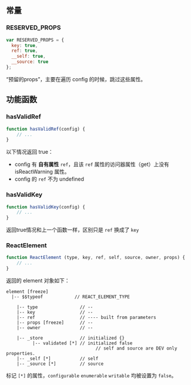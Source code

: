 ## 常量

### RESERVED_PROPS

```javascript
var RESERVED_PROPS = {
  key: true,
  ref: true,
  __self: true,
  __source: true
};
```

“预留的props”，主要在遍历 config 的时候，跳过这些属性。

## 功能函数

### hasValidRef

```javascript
function hasValidRef(config) {
	// ...
}
```
以下情况返回 true：

 - config 有 **自有属性** `ref`，且该 `ref` 属性的访问器属性（get）上没有 isReactWarning 属性。
 - config 的 `ref` 不为 undefined

### hasValidKey

```javascript
function hasValidKey(config) {
	// ...
}
```

返回true情况和上一个函数一样，区别只是 `ref` 换成了 `key`

### ReactElement

```javascript
function ReactElement (type, key, ref, self, source, owner, props) {
	// ...
}
```

返回的 element 对象如下：

```
element [freeze]
  |-- $$typeof            // REACT_ELEMENT_TYPE

	|-- type                // --
	|-- key                 // --
	|-- ref                 // ---- built from parameters
	|-- props [freeze]      // --
	|-- owner               // --

	|-- _store              // initialized {}
	      |-- validated [*] // initialized false
				                  // self and source are DEV only properties.
	|-- _self [*]           // self
	|-- _source [*]         // source
```

标记 `[*]` 的属性，`configurable` `enumerable` `writable` 均被设置为 `false`。

